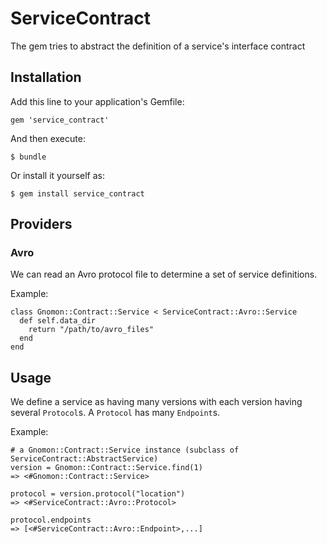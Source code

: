 # ServiceContract

The gem tries to abstract the definition of a service's interface contract

## Installation

Add this line to your application's Gemfile:

```
gem 'service_contract'
```

And then execute:

    $ bundle

Or install it yourself as:

    $ gem install service_contract

## Providers

### Avro

We can read an Avro protocol file to determine a set of service definitions.

Example:

```
class Gnomon::Contract::Service < ServiceContract::Avro::Service
  def self.data_dir
  	return "/path/to/avro_files"
  end
end
```

## Usage

We define a service as having many versions with each version having several `Protocol`s. A `Protocol` has many `Endpoint`s.

Example:

```
# a Gnomon::Contract::Service instance (subclass of ServiceContract::AbstractService)
version = Gnomon::Contract::Service.find(1)
=> <#Gnomon::Contract::Service>

protocol = version.protocol("location")
=> <#ServiceContract::Avro::Protocol>

protocol.endpoints
=> [<#ServiceContract::Avro::Endpoint>,...]
```